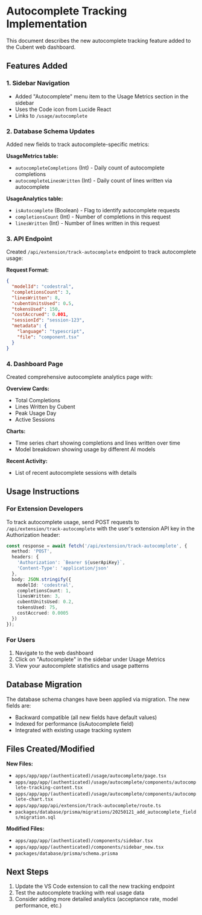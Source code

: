# Autocomplete Tracking Implementation

This document describes the new autocomplete tracking feature added to the Cubent web dashboard.

## Features Added

### 1. Sidebar Navigation
- Added "Autocomplete" menu item to the Usage Metrics section in the sidebar
- Uses the Code icon from Lucide React
- Links to `/usage/autocomplete`

### 2. Database Schema Updates
Added new fields to track autocomplete-specific metrics:

**UsageMetrics table:**
- `autocompleteCompletions` (Int) - Daily count of autocomplete completions
- `autocompleteLinesWritten` (Int) - Daily count of lines written via autocomplete

**UsageAnalytics table:**
- `isAutocomplete` (Boolean) - Flag to identify autocomplete requests
- `completionsCount` (Int) - Number of completions in this request
- `linesWritten` (Int) - Number of lines written in this request

### 3. API Endpoint
Created `/api/extension/track-autocomplete` endpoint to track autocomplete usage:

**Request Format:**
```json
{
  "modelId": "codestral",
  "completionsCount": 3,
  "linesWritten": 8,
  "cubentUnitsUsed": 0.5,
  "tokensUsed": 150,
  "costAccrued": 0.001,
  "sessionId": "session-123",
  "metadata": {
    "language": "typescript",
    "file": "component.tsx"
  }
}
```

### 4. Dashboard Page
Created comprehensive autocomplete analytics page with:

**Overview Cards:**
- Total Completions
- Lines Written by Cubent
- Peak Usage Day
- Active Sessions

**Charts:**
- Time series chart showing completions and lines written over time
- Model breakdown showing usage by different AI models

**Recent Activity:**
- List of recent autocomplete sessions with details

## Usage Instructions

### For Extension Developers
To track autocomplete usage, send POST requests to `/api/extension/track-autocomplete` with the user's extension API key in the Authorization header:

```typescript
const response = await fetch('/api/extension/track-autocomplete', {
  method: 'POST',
  headers: {
    'Authorization': `Bearer ${userApiKey}`,
    'Content-Type': 'application/json'
  },
  body: JSON.stringify({
    modelId: 'codestral',
    completionsCount: 1,
    linesWritten: 3,
    cubentUnitsUsed: 0.2,
    tokensUsed: 75,
    costAccrued: 0.0005
  })
});
```

### For Users
1. Navigate to the web dashboard
2. Click on "Autocomplete" in the sidebar under Usage Metrics
3. View your autocomplete statistics and usage patterns

## Database Migration
The database schema changes have been applied via migration. The new fields are:
- Backward compatible (all new fields have default values)
- Indexed for performance (isAutocomplete field)
- Integrated with existing usage tracking system

## Files Created/Modified

**New Files:**
- `apps/app/app/(authenticated)/usage/autocomplete/page.tsx`
- `apps/app/app/(authenticated)/usage/autocomplete/components/autocomplete-tracking-content.tsx`
- `apps/app/app/(authenticated)/usage/autocomplete/components/autocomplete-chart.tsx`
- `apps/app/app/api/extension/track-autocomplete/route.ts`
- `packages/database/prisma/migrations/20250121_add_autocomplete_fields/migration.sql`

**Modified Files:**
- `apps/app/app/(authenticated)/components/sidebar.tsx`
- `apps/app/app/(authenticated)/components/sidebar_new.tsx`
- `packages/database/prisma/schema.prisma`

## Next Steps
1. Update the VS Code extension to call the new tracking endpoint
2. Test the autocomplete tracking with real usage data
3. Consider adding more detailed analytics (acceptance rate, model performance, etc.)
